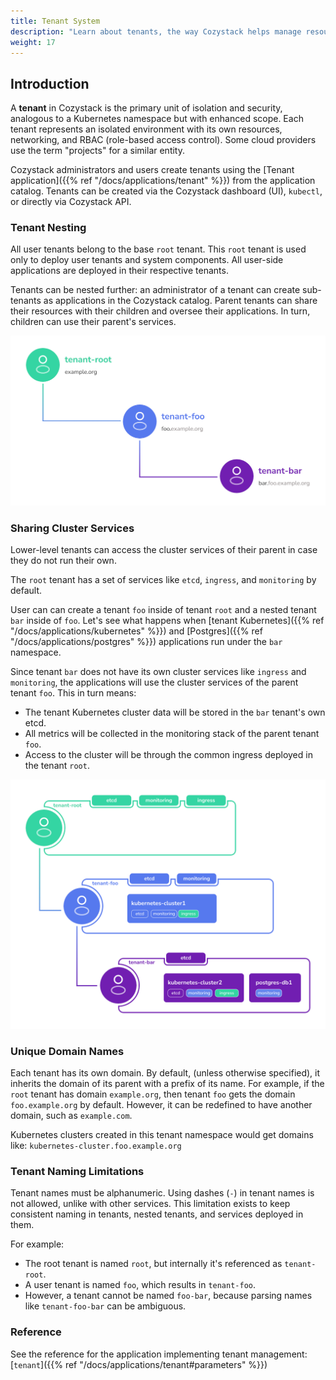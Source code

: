 ```yaml
---
title: Tenant System
description: "Learn about tenants, the way Cozystack helps manage resources and improve security."
weight: 17
---
```


## Introduction

A **tenant** in Cozystack is the primary unit of isolation and security, analogous to a Kubernetes namespace but with enhanced scope.
Each tenant represents an isolated environment with its own resources, networking, and RBAC (role-based access control).
Some cloud providers use the term "projects" for a similar entity.

Cozystack administrators and users create tenants using the [Tenant application]({{% ref "/docs/applications/tenant" %}})
from the application catalog.
Tenants can be created via the Cozystack dashboard (UI), `kubectl`, or directly via Cozystack API.


### Tenant Nesting

All user tenants belong to the base `root` tenant.
This `root` tenant is used only to deploy user tenants and system components.
All user-side applications are deployed in their respective tenants.

Tenants can be nested further: an administrator of a tenant can create sub-tenants as applications in the Cozystack catalog.
Parent tenants can share their resources with their children and oversee their applications.
In turn, children can use their parent's services.

![tenant hierarchy diagram](./tenants1.png)


### Sharing Cluster Services

Lower-level tenants can access the cluster services of their parent in case they do not run their own.

The `root` tenant has a set of services like `etcd`, `ingress`, and `monitoring` by default.

User can can create a tenant `foo` inside of tenant `root` and a nested tenant `bar` inside of `foo`.
Let's see what happens when [tenant Kubernetes]({{% ref "/docs/applications/kubernetes" %}}) and
[Postgres]({{% ref "/docs/applications/postgres" %}}) applications run under the `bar` namespace.

Since tenant `bar` does not have its own cluster services like `ingress` and `monitoring`,
the applications will use the cluster services of the parent tenant `foo`.
This in turn means:

-   The tenant Kubernetes cluster data will be stored in the `bar` tenant's own etcd.
-   All metrics will be collected in the monitoring stack of the parent tenant `foo`.
-   Access to the cluster will be through the common ingress deployed in the tenant `root`.

![tenant services](./tenants2.png)


### Unique Domain Names

Each tenant has its own domain.
By default, (unless otherwise specified), it inherits the domain of its parent with a prefix of its name.
For example, if the `root` tenant has domain `example.org`, then tenant `foo` gets the domain `foo.example.org` by default.
However, it can be redefined to have another domain, such as `example.com`.

Kubernetes clusters created in this tenant namespace would get domains like: `kubernetes-cluster.foo.example.org`


### Tenant Naming Limitations

Tenant names must be alphanumeric.
Using dashes (`-`) in tenant names is not allowed, unlike with other services.
This limitation exists to keep consistent naming in tenants, nested tenants, and services deployed in them.

For example:

-   The root tenant is named `root`, but internally it's referenced as `tenant-root`.
-   A user tenant is named `foo`, which results in `tenant-foo`.
-   However, a tenant cannot be named `foo-bar`, because parsing names like `tenant-foo-bar` can be ambiguous.


### Reference

See the reference for the application implementing tenant management: [`tenant`]({{% ref "/docs/applications/tenant#parameters" %}})

